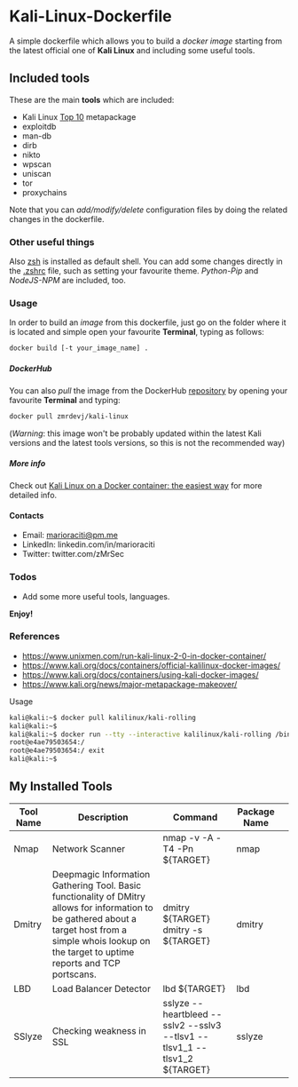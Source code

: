 # Kali-Linux-Dockerfile
A simple dockerfile which allows you to build a _docker image_ starting from the latest official one of **Kali Linux** and including some useful tools.

## Included tools
These are the main **tools** which are included:

- Kali Linux [Top 10](https://tools.kali.org/kali-metapackages) metapackage
- exploitdb
- man-db
- dirb
- nikto
- wpscan
- uniscan
- tor
- proxychains

Note that you can _add/modify/delete_ configuration files by doing the related changes in the dockerfile.

### Other useful things

Also [zsh](https://github.com/robbyrussell/oh-my-zsh/wiki/Installing-ZSH) is installed as default shell. You can add some changes directly in the [.zshrc](https://github.com/zMrSec/Kali-Linux-Dockerfile/blob/master/config/.zshrc) file, such as setting your favourite theme.
_Python-Pip_ and _NodeJS-NPM_ are included, too.

### Usage

In order to build an _image_ from this dockerfile, just go on the folder where it is located and simple open your favourite **Terminal**, typing as follows:

```sh
docker build [-t your_image_name] .
```

##### DockerHub

You can also _pull_ the image from the DockerHub [repository](https://cloud.docker.com/u/zmrdevj/repository/docker/zmrdevj/kali-linux) by opening your favourite **Terminal** and typing:

```sh
docker pull zmrdevj/kali-linux
```
(_Warning_: this image won't be probably updated within the latest Kali versions and the latest tools versions, so this is not the recommended way)

##### More info

Check out [Kali Linux on a Docker container: the easiest way](https://medium.com/@zMrDevJ/kali-linux-on-docker-container-the-easiest-way-e5a551348788) for more detailed info.

#### Contacts

- Email: marioraciti@pm.me
- LinkedIn: linkedin.com/in/marioraciti
- Twitter: twitter.com/zMrSec

### Todos

- Add some more useful tools, languages.

**Enjoy!**

### References

- https://www.unixmen.com/run-kali-linux-2-0-in-docker-container/
- https://www.kali.org/docs/containers/official-kalilinux-docker-images/
- https://www.kali.org/docs/containers/using-kali-docker-images/ 
- https://www.kali.org/news/major-metapackage-makeover/

Usage 
```bash
kali@kali:~$ docker pull kalilinux/kali-rolling
kali@kali:~$
kali@kali:~$ docker run --tty --interactive kalilinux/kali-rolling /bin/bash
root@e4ae79503654:/
root@e4ae79503654:/ exit
kali@kali:~$
```


## My Installed Tools

| Tool Name | Description                                                                                                                                                                                                     | Command                                                                   | Package Name |   |
|-----------|-----------------------------------------------------------------------------------------------------------------------------------------------------------------------------------------------------------------|---------------------------------------------------------------------------|--------------|---|
| Nmap      | Network Scanner                                                                                                                                                                                                 | nmap -v -A -T4 -Pn ${TARGET}                                              | nmap         |   |
| Dmitry    | Deepmagic Information Gathering Tool.  Basic functionality of DMitry allows for information to be gathered about a target host from a simple whois lookup  on  the target to uptime reports  and TCP portscans. | dmitry ${TARGET} dmitry -s ${TARGET}                                      | dmitry       |   |
| LBD       | Load Balancer Detector                                                                                                                                                                                          | lbd ${TARGET}                                                             | lbd          |   |
| SSlyze    | Checking weakness in SSL                                                                                                                                                                                        | sslyze --heartbleed --sslv2 --sslv3 --tlsv1 --tlsv1_1 --tlsv1_2 ${TARGET} | sslyze       |   |


